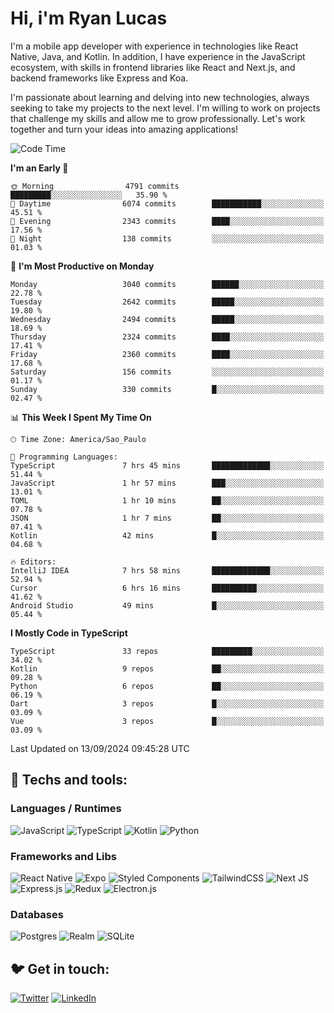 # Hi, i'm Ryan Lucas

I'm a mobile app developer with experience in technologies like React Native, Java, and Kotlin.
In addition, I have experience in the JavaScript ecosystem, with skills in frontend libraries like React and Next.js, and backend frameworks like Express and Koa.

I'm passionate about learning and delving into new technologies, always seeking to take my projects to the next level. I'm willing to work on projects that challenge my skills and allow me to grow professionally. Let's work together and turn your ideas into amazing applications!


<!--START_SECTION:waka-->
![Code Time](http://img.shields.io/badge/Code%20Time-552%20hrs%208%20mins-blue)

**I'm an Early 🐤** 

```text
🌞 Morning                4791 commits        █████████░░░░░░░░░░░░░░░░   35.90 % 
🌆 Daytime                6074 commits        ███████████░░░░░░░░░░░░░░   45.51 % 
🌃 Evening                2343 commits        ████░░░░░░░░░░░░░░░░░░░░░   17.56 % 
🌙 Night                  138 commits         ░░░░░░░░░░░░░░░░░░░░░░░░░   01.03 % 
```
📅 **I'm Most Productive on Monday** 

```text
Monday                   3040 commits        ██████░░░░░░░░░░░░░░░░░░░   22.78 % 
Tuesday                  2642 commits        █████░░░░░░░░░░░░░░░░░░░░   19.80 % 
Wednesday                2494 commits        █████░░░░░░░░░░░░░░░░░░░░   18.69 % 
Thursday                 2324 commits        ████░░░░░░░░░░░░░░░░░░░░░   17.41 % 
Friday                   2360 commits        ████░░░░░░░░░░░░░░░░░░░░░   17.68 % 
Saturday                 156 commits         ░░░░░░░░░░░░░░░░░░░░░░░░░   01.17 % 
Sunday                   330 commits         █░░░░░░░░░░░░░░░░░░░░░░░░   02.47 % 
```


📊 **This Week I Spent My Time On** 

```text
🕑︎ Time Zone: America/Sao_Paulo

💬 Programming Languages: 
TypeScript               7 hrs 45 mins       █████████████░░░░░░░░░░░░   51.44 % 
JavaScript               1 hr 57 mins        ███░░░░░░░░░░░░░░░░░░░░░░   13.01 % 
TOML                     1 hr 10 mins        ██░░░░░░░░░░░░░░░░░░░░░░░   07.78 % 
JSON                     1 hr 7 mins         ██░░░░░░░░░░░░░░░░░░░░░░░   07.41 % 
Kotlin                   42 mins             █░░░░░░░░░░░░░░░░░░░░░░░░   04.68 % 

🔥 Editors: 
IntelliJ IDEA            7 hrs 58 mins       █████████████░░░░░░░░░░░░   52.94 % 
Cursor                   6 hrs 16 mins       ██████████░░░░░░░░░░░░░░░   41.62 % 
Android Studio           49 mins             █░░░░░░░░░░░░░░░░░░░░░░░░   05.44 % 
```

**I Mostly Code in TypeScript** 

```text
TypeScript               33 repos            █████████░░░░░░░░░░░░░░░░   34.02 % 
Kotlin                   9 repos             ██░░░░░░░░░░░░░░░░░░░░░░░   09.28 % 
Python                   6 repos             ██░░░░░░░░░░░░░░░░░░░░░░░   06.19 % 
Dart                     3 repos             █░░░░░░░░░░░░░░░░░░░░░░░░   03.09 % 
Vue                      3 repos             █░░░░░░░░░░░░░░░░░░░░░░░░   03.09 % 
```




 Last Updated on 13/09/2024 09:45:28 UTC
<!--END_SECTION:waka-->

## 🔧 Techs and tools: 

### Languages / Runtimes
![JavaScript](https://img.shields.io/badge/javascript-%23323330.svg?style=for-the-badge&logo=javascript&logoColor=%23F7DF1E)
![TypeScript](https://img.shields.io/badge/typescript-%23007ACC.svg?style=for-the-badge&logo=typescript&logoColor=white)
![Kotlin](https://img.shields.io/badge/kotlin-%230095D5.svg?style=for-the-badge&logo=kotlin&logoColor=white) ![Python](https://img.shields.io/badge/python-3670A0?style=for-the-badge&logo=python&logoColor=ffdd54)

### Frameworks and Libs
![React Native](https://img.shields.io/badge/react_native-%2320232a.svg?style=for-the-badge&logo=react&logoColor=%2361DAFB)
![Expo](https://img.shields.io/badge/expo-1C1E24?style=for-the-badge&logo=expo&logoColor=#D04A37)
![Styled Components](https://img.shields.io/badge/styled--components-DB7093?style=for-the-badge&logo=styled-components&logoColor=white)
![TailwindCSS](https://img.shields.io/badge/tailwindcss-%2338B2AC.svg?style=for-the-badge&logo=tailwind-css&logoColor=white)
![Next JS](https://img.shields.io/badge/Next-black?style=for-the-badge&logo=next.js&logoColor=white)
![Express.js](https://img.shields.io/badge/express.js-%23404d59.svg?style=for-the-badge&logo=express&logoColor=%2361DAFB)
![Redux](https://img.shields.io/badge/redux-%23593d88.svg?style=for-the-badge&logo=redux&logoColor=white)
![Electron.js](https://img.shields.io/badge/Electron-191970?style=for-the-badge&logo=Electron&logoColor=white)

### Databases
![Postgres](https://img.shields.io/badge/postgres-%23316192.svg?style=for-the-badge&logo=postgresql&logoColor=white)
![Realm](https://img.shields.io/badge/Realm-39477F?style=for-the-badge&logo=realm&logoColor=white)
![SQLite](https://img.shields.io/badge/sqlite-%2307405e.svg?style=for-the-badge&logo=sqlite&logoColor=white)

## 🐦 Get in touch:

[![Twitter](https://img.shields.io/badge/Twitter-%231DA1F2.svg?style=for-the-badge&logo=Twitter&logoColor=white)](https://twitter.com/ryangst_)
[![LinkedIn](https://img.shields.io/badge/linkedin-%230077B5.svg?style=for-the-badge&logo=linkedin&logoColor=white)](https://www.linkedin.com/in/ryan-lucas-machado/)
